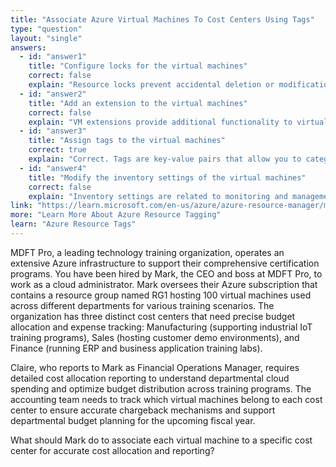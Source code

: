 ```yaml
---
title: "Associate Azure Virtual Machines To Cost Centers Using Tags"
type: "question"
layout: "single"
answers:
  - id: "answer1"
    title: "Configure locks for the virtual machines"
    correct: false
    explain: "Resource locks prevent accidental deletion or modification of resources but do not provide cost allocation or organizational categorization capabilities."
  - id: "answer2"
    title: "Add an extension to the virtual machines"
    correct: false
    explain: "VM extensions provide additional functionality to virtual machines but are not designed for cost allocation or organizational tagging purposes."
  - id: "answer3"
    title: "Assign tags to the virtual machines"
    correct: true
    explain: "Correct. Tags are key-value pairs that allow you to categorize and organize Azure resources for cost allocation, management, and reporting purposes. Each VM can be tagged with the appropriate cost center."
  - id: "answer4"
    title: "Modify the inventory settings of the virtual machines"
    correct: false
    explain: "Inventory settings are related to monitoring and management tools but do not provide cost allocation functionality for associating resources with specific cost centers."
link: "https://learn.microsoft.com/en-us/azure/azure-resource-manager/management/tag-resources"
more: "Learn More About Azure Resource Tagging"
learn: "Azure Resource Tags"
---
```


MDFT Pro, a leading technology training organization, operates an extensive Azure infrastructure to support their comprehensive certification programs. You have been hired by Mark, the CEO and boss at MDFT Pro, to work as a cloud administrator. Mark oversees their Azure subscription that contains a resource group named RG1 hosting 100 virtual machines used across different departments for various training scenarios. The organization has three distinct cost centers that need precise budget allocation and expense tracking: Manufacturing (supporting industrial IoT training programs), Sales (hosting customer demo environments), and Finance (running ERP and business application training labs).

Claire, who reports to Mark as Financial Operations Manager, requires detailed cost allocation reporting to understand departmental cloud spending and optimize budget distribution across training programs. The accounting team needs to track which virtual machines belong to each cost center to ensure accurate chargeback mechanisms and support departmental budget planning for the upcoming fiscal year.

What should Mark do to associate each virtual machine to a specific cost center for accurate cost allocation and reporting?